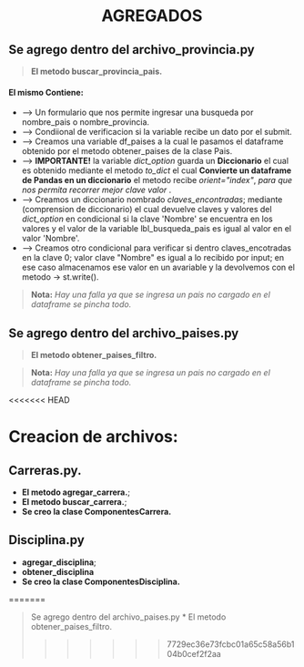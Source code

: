 <center><h1>AGREGADOS</h1></center> 

## Se agrego dentro del archivo_provincia.py

> **El metodo buscar_provincia_pais.**

#### El mismo Contiene:
 * --> Un formulario que nos permite ingresar una busqueda por nombre_pais o nombre_provincia. 
 * --> Condiional de verificacion si la variable recibe un dato por el submit.
 * --> Creamos una variable df_paises a la cual le pasamos el dataframe obtenido por el metodo obtener_paises de la clase Pais.
 * --> **IMPORTANTE!** la variable *dict_option* guarda un **Diccionario** el cual es obtenido mediante el metodo *to_dict* el cual **Convierte un dataframe de Pandas en un diccionario** el metodo recibe *orient="index"*, *para que nos permita recorrer mejor clave valor* .
 * --> Creamos un diccionario nombrado *claves_encontradas*; mediante (comprension de diccionario) el cual devuelve claves y valores del *dict_option* en condicional si la clave 'Nombre' se encuentra en los valores y el valor de la variable lbl_busqueda_pais es igual al valor en el valor 'Nombre'.
 * --> Creamos otro condicional para verificar si dentro claves_encotradas en la clave 0; valor clave "Nombre" es igual a lo recibido por input; en ese caso almacenamos ese valor en un avariable y la devolvemos con el metodo -> st.write(). 

> **Nota:** *Hay una falla ya que se ingresa un pais no cargado en el dataframe se pincha todo.*



## Se agrego dentro del archivo_paises.py

> **El metodo obtener_paises_filtro.**

> **Nota:** *Hay una falla ya que se ingresa un pais no cargado en el dataframe se pincha todo.*


<<<<<<< HEAD
# Creacion de archivos:

## Carreras.py.
* **El metodo agregar_carrera.**;
* **El metodo buscar_carrera.**;
* **Se creo la clase ComponentesCarrera.**

## Disciplina.py
* **agregar_disciplina**;
* **obtener_disciplina**
* **Se creo la clase ComponentesDisciplina.**

=======
> Se agrego dentro del archivo_paises.py
    * El metodo obtener_paises_filtro.
>>>>>>> 7729ec36e73fcbc01a65c58a56b104b0cef2f2aa

